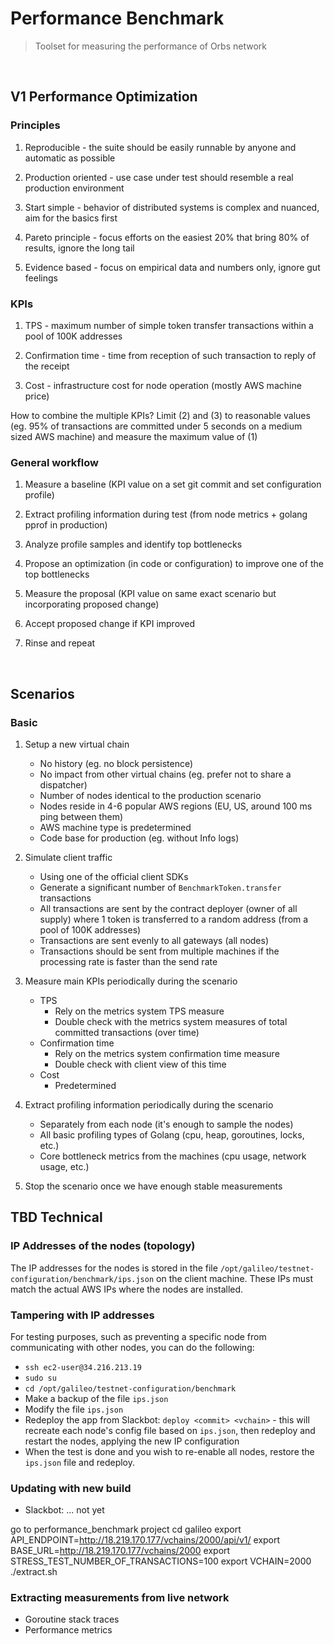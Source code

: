 # Performance Benchmark

> Toolset for measuring the performance of Orbs network

&nbsp;

## V1 Performance Optimization

### Principles

1. Reproducible - the suite should be easily runnable by anyone and automatic as possible

2. Production oriented - use case under test should resemble a real production environment

3. Start simple - behavior of distributed systems is complex and nuanced, aim for the basics first

4. Pareto principle - focus efforts on the easiest 20% that bring 80% of results, ignore the long tail

5. Evidence based - focus on empirical data and numbers only, ignore gut feelings 

### KPIs

1. TPS - maximum number of simple token transfer transactions within a pool of 100K addresses

2. Confirmation time - time from reception of such transaction to reply of the receipt

3. Cost - infrastructure cost for node operation (mostly AWS machine price)

How to combine the multiple KPIs? Limit (2) and (3) to reasonable values (eg. 95% of transactions are committed under 5 seconds on a medium sized AWS machine) and measure the maximum value of (1)

### General workflow

1. Measure a baseline (KPI value on a set git commit and set configuration profile)

2. Extract profiling information during test (from node metrics + golang pprof in production)

3. Analyze profile samples and identify top bottlenecks

4. Propose an optimization (in code or configuration) to improve one of the top bottlenecks

5. Measure the proposal (KPI value on same exact scenario but incorporating proposed change)

6. Accept proposed change if KPI improved

7. Rinse and repeat

&nbsp;

## Scenarios

### Basic

1. Setup a new virtual chain

    * No history (eg. no block persistence)
    * No impact from other virtual chains (eg. prefer not to share a dispatcher)
    * Number of nodes identical to the production scenario
    * Nodes reside in 4-6 popular AWS regions (EU, US, around 100 ms ping between them)
    * AWS machine type is predetermined
    * Code base for production (eg. without Info logs)
    
2. Simulate client traffic

    * Using one of the official client SDKs
    * Generate a significant number of `BenchmarkToken.transfer` transactions
    * All transactions are sent by the contract deployer (owner of all supply) where 1 token is transferred to a random address (from a pool of 100K addresses)
    * Transactions are sent evenly to all gateways (all nodes)
    * Transactions should be sent from multiple machines if the processing rate is faster than the send rate
    
3. Measure main KPIs periodically during the scenario

    * TPS
        * Rely on the metrics system TPS measure
        * Double check with the metrics system measures of total committed transactions (over time)
    * Confirmation time
        * Rely on the metrics system confirmation time measure
        * Double check with client view of this time
    * Cost
        * Predetermined
        
4. Extract profiling information periodically during the scenario

    * Separately from each node (it's enough to sample the nodes)
    * All basic profiling types of Golang (cpu, heap, goroutines, locks, etc.)
    * Core bottleneck metrics from the machines (cpu usage, network usage, etc.)
    
5. Stop the scenario once we have enough stable measurements


## TBD Technical

### IP Addresses of the nodes (topology)
The IP addresses for the nodes is stored in the file `/opt/galileo/testnet-configuration/benchmark/ips.json` on the client machine.
These IPs must match the actual AWS IPs where the nodes are installed.

### Tampering with IP addresses
For testing purposes, such as preventing a specific node from communicating with other nodes, you can do the following:
* `ssh ec2-user@34.216.213.19`
* `sudo su`
* `cd /opt/galileo/testnet-configuration/benchmark`
* Make a backup of the file `ips.json`
* Modify the file `ips.json`
* Redeploy the app from Slackbot: `deploy <commit> <vchain>` - this will recreate each node's config file based on `ips.json`, then redeploy and restart the nodes, applying the new IP configuration
* When the test is done and you wish to re-enable all nodes, restore the `ips.json` file and redeploy. 

### Updating with new build

* Slackbot: ... not yet
 
go to performance_benchmark project
cd galileo
export API_ENDPOINT=http://18.219.170.177/vchains/2000/api/v1/
export BASE_URL=http://18.219.170.177/vchains/2000
export STRESS_TEST_NUMBER_OF_TRANSACTIONS=100 
export VCHAIN=2000
./extract.sh


### Extracting measurements from live network

* Goroutine stack traces
* Performance metrics

